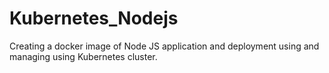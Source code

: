 # Kubernetes_Nodejs
Creating a docker image of Node JS application and deployment using and managing using  Kubernetes cluster.
